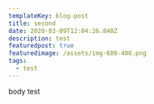 ```yaml
---
templateKey: blog-post
title: second
date: 2020-03-09T12:04:26.840Z
description: test
featuredpost: true
featuredimage: /assets/img-600-400.png
tags:
  - test
---
```

body test

